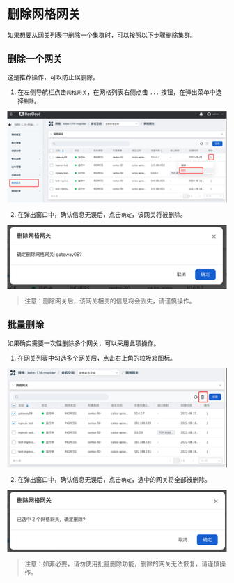 # 删除网格网关

如果想要从网关列表中删除一个集群时，可以按照以下步骤删除集群。

## 删除一个网关

这是推荐操作，可以防止误删除。

1. 在左侧导航栏点击`网格网关`，在网格列表右侧点击 `...` 按钮，在弹出菜单中选择`删除`。

  ![删除网关](../../images/delete-gate01.png)

2. 在弹出窗口中，确认信息无误后，点击`确定`，该网关将被删除。

  ![删除网关](../../images/delete-gate02.png)

> 注意：删除网关后，该网关相关的信息将会丢失，请谨慎操作。

## 批量删除

如果确实需要一次性删除多个网关，可以采用此项操作。

1. 在网关列表中勾选多个网关后，点击右上角的垃圾箱图标。

  ![删除网关](../../images/delete-gate03.png)

2. 在弹出窗口中，确认信息无误后，点击`确定`，选中的网关将全部被删除。

  ![删除网关](../../images/delete-gate04.png)

> 注意：如非必要，请勿使用批量删除功能，删除的网关无法恢复，请谨慎操作。
